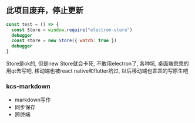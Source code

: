 ## 此项目废弃，停止更新
``` javascript
const test = () => {
  const Store = window.require("electron-store")
  debugger
  const store = new Store({ watch: true })
  debugger
}
```
Store是ok的, 但是new Store就会卡死, 不敢用electron了, 各种坑, 桌面端乖乖的用qt去写吧,
移动端也被react native和flutter坑过, 以后移动端也乖乖的写原生吧

### kcs-markdown
- markdown写作
- 同步保存
- 跨终端

